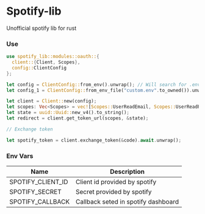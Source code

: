 # Spotify-lib

Unofficial spotify lib for rust

### Use

```rust
use spotify_lib::modules::oauth::{
  client::{Client, Scopes}, 
  config::ClientConfig
};

let config = ClientConfig::from_env().unwrap(); // Will search for .env file
let config_1 = ClientConfig::from_env_file("custom.env".to_owned()).unwrap();

let client = Client::new(config);
let scopes: Vec<Scopes> = vec![Scopes::UserReadEmail, Scopes::UserReadPrivate];
let state = uuid::Uuid::new_v4().to_string();
let redirect = client.get_token_url(scopes, &state);

// Exchange token

let spotify_token = client.exchange_token(&code).await.unwrap();

```

### Env Vars
| Name | Description |
| -- | -- |
| SPOTIFY_CLIENT_ID | Client id provided by spotify | 
| SPOTIFY_SECRET | Secret provided by spotify | 
| SPOTIFY_CALLBACK | Callback seted in spotify dashboard | 
